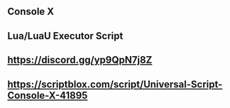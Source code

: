 Console X
-
Lua/LuaU Executor Script
-
https://discord.gg/yp9QpN7j8Z
-
https://scriptblox.com/script/Universal-Script-Console-X-41895
-
